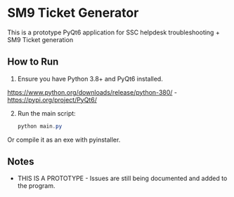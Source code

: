 # SM9 Ticket Generator

This is a prototype PyQt6 application for SSC helpdesk troubleshooting + SM9 Ticket generation

## How to Run
1. Ensure you have Python 3.8+ and PyQt6 installed.

https://www.python.org/downloads/release/python-380/ - https://pypi.org/project/PyQt6/

2. Run the main script:
   
   ```powershell
   python main.py
   ```
Or compile it as an exe with pyinstaller. 

## Notes
- THIS IS A PROTOTYPE - Issues are still being documented and added to the program.
